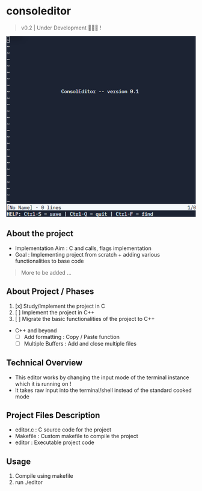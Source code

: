 # consoleditor
> v0.2 | Under Development 🚧👷‍♂️ !

![Screen Shot](assets/1.png)

## About the project

* Implementation Aim : C and calls, flags implementation
* Goal : Implementing project from scratch + adding various functionalities to base code

> More to be added ...

## About Project / Phases

1. [x] Study/Implement the project in C     
2. [ ] Implement the project in C++       
3. [ ] Migrate the basic functionalities of the project to C++

- C++ and beyond 
  - [ ] Add formatting : Copy / Paste function
  - [ ] Multiple Buffers : Add and close multiple files

## Technical Overview

* This editor works by changing the input mode of the terminal instance which it is running on !
* It takes raw input into the terminal/shell instead of the standard cooked mode  

## Project Files Description

* editor.c : C source code for the project
* Makefile : Custom makefile to compile the project 
* editor : Executable project code 

## Usage

1. Compile using makefile
2. run ./editor
